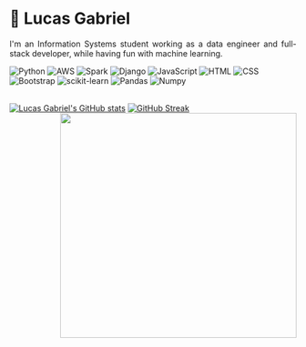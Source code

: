 <h1>
    <span>🐍 Lucas Gabriel</span>
</h1>

<p align="justify">I'm an Information Systems student working as a data engineer and full-stack developer, while having fun with machine learning.</p>
    
<div>
    <img alt="Python" src="https://img.shields.io/badge/Python-%233776AB?style=for-the-badge&logo=python&logoColor=ffffff">
    <img alt="AWS" src="https://img.shields.io/badge/AWS-%23232F3E?style=for-the-badge&logo=amazonwebservices&logoColor=ffffff">
    <img alt="Spark" src="https://img.shields.io/badge/Spark-%23E25A1C?style=for-the-badge&logo=apachespark&logoColor=ffffff">
    <img alt="Django" src="https://img.shields.io/badge/Django-%23092E20?style=for-the-badge&logo=django&logoColor=ffffff">
    <img alt="JavaScript" src="https://img.shields.io/badge/JavaScript-%23F7DF1E?style=for-the-badge&logo=javascript&logoColor=ffffff">
    <img alt="HTML" src="https://img.shields.io/badge/HTML-%23E34F26?style=for-the-badge&logo=html5&logoColor=ffffff">
    <img alt="CSS" src="https://img.shields.io/badge/CSS-%231572B6?style=for-the-badge&logo=css3&logoColor=ffffff">
    <img alt="Bootstrap" src="https://img.shields.io/badge/Bootstrap-%237952B3?style=for-the-badge&logo=bootstrap&logoColor=ffffff">
    <img alt="scikit-learn" src="https://img.shields.io/badge/scikit--learn-%23F7931E?style=for-the-badge&logo=scikitlearn&logoColor=ffffff">
    <img alt="Pandas" src="https://img.shields.io/badge/Pandas-%23150458?style=for-the-badge&logo=pandas&logoColor=ffffff">
    <img alt="Numpy" src="https://img.shields.io/badge/Numpy-%23013243?style=for-the-badge&logo=numpy&logoColor=ffffff">
</div>

<br>

[![Lucas Gabriel's GitHub stats](https://github-readme-stats.vercel.app/api?username=luquasgabriel&card_width=430&bg_color=1b2735&title_color=F0C251&text_color=FFFFFF&icon_color=FFD700&border_color=252C36&border_radius=0)](https://github.com/anuraghazra/github-readme-stats)
<img align=right height="395" width="415" src="https://media2.giphy.com/media/v1.Y2lkPTc5MGI3NjExaXRiM3B2YjN1dXB4M3E1MXZiaTJ6YnF1dDRmMXo5Yjc5cTRmandibyZlcD12MV9pbnRlcm5hbF9naWZfYnlfaWQmY3Q9Zw/JIX9t2j0ZTN9S/giphy.gif">
[![GitHub Streak](https://streak-stats.demolab.com?user=luquasgabriel&theme=dark&border_radius=0&date_format=j%20M%5B%20Y%5D&mode=weekly&card_width=430&background=1B2735&sideNums=F0C251&currStreakNum=F0C251&sideLabels=FFFFFF&stroke=1B2735&dates=868686&currStreakLabel=FFFFFF&border=1B2735)](https://git.io/streak-stats)

